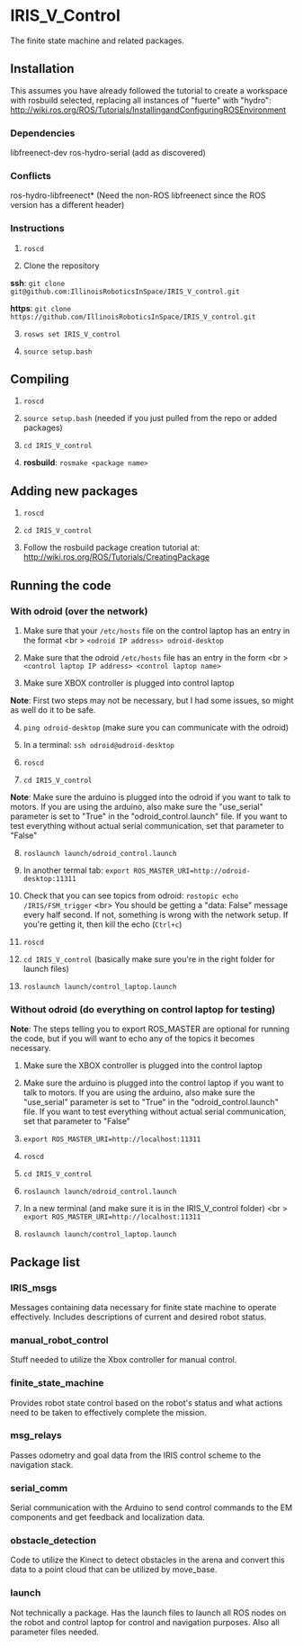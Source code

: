 # IRIS\_V\_Control

The finite state machine and related packages.

## Installation

This assumes you have already followed the tutorial to create a workspace
with rosbuild selected, replacing all instances of "fuerte" with "hydro": <br />
http://wiki.ros.org/ROS/Tutorials/InstallingandConfiguringROSEnvironment

### Dependencies
libfreenect-dev
ros-hydro-serial
(add as discovered)

### Conflicts
ros-hydro-libfreenect* (Need the non-ROS libfreenect since the ROS version has a different header)

### Instructions

1)  `roscd`

2)  Clone the repository

__ssh__: `git clone git@github.com:IllinoisRoboticsInSpace/IRIS_V_control.git`
  
__https__: `git clone https://github.com/IllinoisRoboticsInSpace/IRIS_V_control.git`

3)  `rosws set IRIS_V_control`

4)  `source setup.bash`

## Compiling

1) `roscd`

2) `source setup.bash` (needed if you just pulled from the repo or added packages)

3) `cd IRIS_V_control`

4) __rosbuild__: `rosmake <package name>`


## Adding new packages

1) `roscd`

2) `cd IRIS_V_control`

3) Follow the rosbuild package creation tutorial at: <br />
http://wiki.ros.org/ROS/Tutorials/CreatingPackage

## Running the code

### With odroid (over the network)

1) Make sure that your `/etc/hosts` file on the control laptop has an entry in the format <br \>
`<odroid IP address> odroid-desktop`

2) Make sure that the odroid `/etc/hosts` file has an entry in the form <br \>
`<control laptop IP address> <control laptop name>`

3) Make sure XBOX controller is plugged into control laptop

__Note__: First two steps may not be necessary, but I had some issues,
so might as well do it to be safe.

4) `ping odroid-desktop` (make sure you can communicate with the odroid)

5) In a terminal: `ssh odroid@odroid-desktop`

6) `roscd`

7) `cd IRIS_V_control`

__Note__: Make sure the arduino is plugged into the odroid if you want to talk to motors.
If you are using the arduino, also make sure the "use_serial" parameter is set to "True"
in the "odroid_control.launch" file. If you want to test everything without actual serial
communication, set that parameter to "False"

8) `roslaunch launch/odroid_control.launch`

9) In another termal tab: `export ROS_MASTER_URI=http://odroid-desktop:11311`

10) Check that you can see topics from odroid: `rostopic echo /IRIS/FSM_trigger` <br\>
You should be getting a "data: False" message every half second. If not, something is
wrong with the network setup. If you're getting it, then kill the echo (`Ctrl+c`)

11) `roscd`

12) `cd IRIS_V_control` (basically make sure you're in the right folder for launch files)

13) `roslaunch launch/control_laptop.launch`

### Without odroid (do everything on control laptop for testing)

__Note__: The steps telling you to export ROS_MASTER are optional for running the code,
but if you will want to echo any of the topics it becomes necessary.

1) Make sure the XBOX controller is plugged into the control laptop

2) Make sure the arduino is plugged into the control laptop if you want to talk to motors.
If you are using the arduino, also make sure the "use_serial" parameter is set to "True"
in the "odroid_control.launch" file. If you want to test everything without actual serial
communication, set that parameter to "False"

2) `export ROS_MASTER_URI=http://localhost:11311`

3) `roscd`

4) `cd IRIS_V_control`

5) `roslaunch launch/odroid_control.launch`

6) In a new terminal (and make sure it is in the IRIS\_V\_control folder) <br \>
`export ROS_MASTER_URI=http://localhost:11311`

7) `roslaunch launch/control_laptop.launch`


## Package list

### IRIS\_msgs

Messages containing data necessary for finite state machine to operate
effectively. Includes descriptions of current and desired robot status.

### manual\_robot\_control

Stuff needed to utilize the Xbox controller for manual control.

### finite\_state\_machine

Provides robot state control based on the robot's status and what actions
need to be taken to effectively complete the mission.

### msg\_relays

Passes odometry and goal data from the IRIS control scheme
to the navigation stack.

### serial\_comm

Serial communication with the Arduino to send control commands
to the EM components and get feedback and localization data.

### obstacle\_detection

Code to utilize the Kinect to detect obstacles in the arena and convert
this data to a point cloud that can be utilized by move\_base.

### launch

Not technically a package. Has the launch files to launch all ROS nodes on
the robot and control laptop for control and navigation purposes. Also all
parameter files needed.
